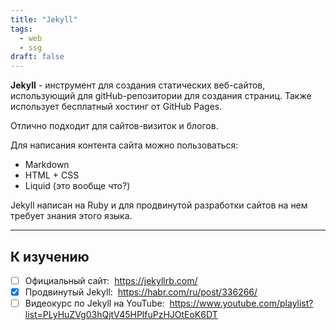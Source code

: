 ```yaml
---
title: "Jekyll"
tags:
  - web
  - ssg
draft: false
---
```


**Jekyll** - инструмент для создания статических веб-сайтов, использующий для gitHub-репозитории для создания страниц. Также использует бесплатный хостинг от GitHub Pages.

Отлично подходит для сайтов-визиток и блогов.

Для написания контента сайта можно пользоваться:

- Markdown
- HTML + CSS
- Liquid (это вообще что?)

Jekyll написан на Ruby и для продвинутой разработки сайтов на нем требует знания этого языка.

---
## К изучению

- [ ] Официальный сайт:  https://jekyllrb.com/
- [X] Продвинутый Jekyll:  https://habr.com/ru/post/336266/
- [ ] Видеокурс по Jekyll на YouTube:  https://www.youtube.com/playlist?list=PLyHuZVg03hQjtV45HPlfuPzHJOtEoK6DT